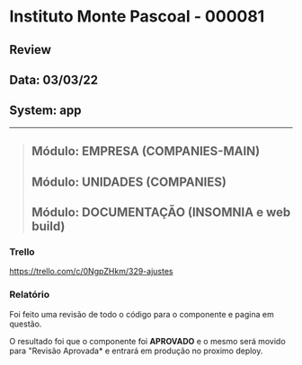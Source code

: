 # Instituto Monte Pascoal - 000081

## **Review**
## Data: 03/03/22 
## System: app

***

> ## Módulo: EMPRESA (COMPANIES-MAIN)   
> ## Módulo: UNIDADES (COMPANIES)   
> ## Módulo: DOCUMENTAÇÃO (INSOMNIA e web build)   

### Trello
https://trello.com/c/0NgpZHkm/329-ajustes  

### Relatório  
Foi feito uma revisão de todo o código para o componente e pagina em questão.  

O resultado foi que o componente foi **APROVADO** e o mesmo será movido para "Revisão Aprovada* e entrará em produção no proximo deploy.  

<!-- O resultado foi que a revisão foi **REPROVADA**, sendo necessário alguns ajustes para conclusão.

Segue a lista dos ajustes necessários:

- **EMPRESA**
  - Para o put, não é atualizado o `comStatus`, o status nunca será atualizado por API
- **DOCUMENTAÇÃO**
  - EMPRESA - Retirar `comStatus` do JSON de exemplo e da Docs -->